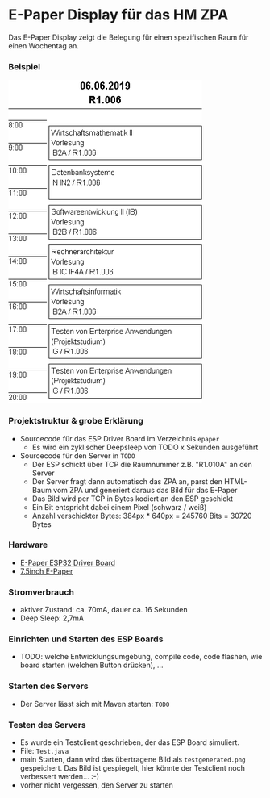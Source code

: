 # E-Paper Display für das HM ZPA

Das E-Paper Display zeigt die Belegung für einen spezifischen Raum für einen Wochentag an.

### Beispiel

![](https://github.com/attenberger/TechnischeInfo2/blob/master/examplescreen.jpg)

### Projektstruktur & grobe Erklärung

- Sourcecode für das ESP Driver Board im Verzeichnis ``epaper``
  - Es wird ein zyklischer Deepsleep von TODO x Sekunden ausgeführt
- Sourcecode für den Server in ``TODO``
  - Der ESP schickt über TCP die Raumnummer z.B. "R1.010A" an den Server
  - Der Server fragt dann automatisch das ZPA an, parst den HTML-Baum vom ZPA und generiert daraus das Bild für das E-Paper
  - Das Bild wird per TCP in Bytes kodiert an den ESP geschickt
  - Ein Bit entspricht dabei einem Pixel (schwarz / weiß)
  - Anzahl verschickter Bytes: 384px * 640px = 245760 Bits = 30720 Bytes

### Hardware

- [E-Paper ESP32 Driver Board](https://www.waveshare.com/wiki/E-Paper_ESP32_Driver_Board)
- [7.5inch E-Paper](https://www.waveshare.com/wiki/7.5inch_e-Paper_HAT)

### Stromverbrauch

- aktiver Zustand: ca. 70mA, dauer ca. 16 Sekunden
- Deep Sleep: 2,7mA

### Einrichten und Starten des ESP Boards

- TODO: welche Entwicklungsumgebung, compile code, code flashen, wie board starten (welchen Button drücken), ...

### Starten des Servers

- Der Server lässt sich mit Maven starten: ``TODO``

### Testen des Servers

- Es wurde ein Testclient geschrieben, der das ESP Board simuliert.
- File: ``Test.java``
- main Starten, dann wird das übertragene Bild als ``testgenerated.png`` gespeichert. Das Bild ist gespiegelt, hier könnte der Testclient noch verbessert werden... :-)
- vorher nicht vergessen, den Server zu starten